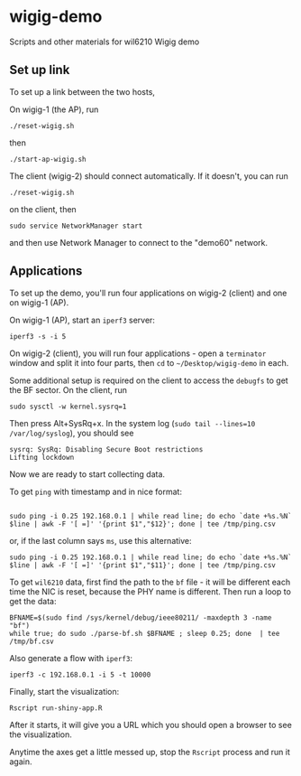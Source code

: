 # wigig-demo

Scripts and other materials for wil6210 Wigig demo

## Set up link

To set up a link between the two hosts,

On wigig-1 (the AP), run

```
./reset-wigig.sh
```

then 

```
./start-ap-wigig.sh
```

The client (wigig-2) should connect automatically. If it doesn't, you can run

```
./reset-wigig.sh
```

on the client, then

```
sudo service NetworkManager start
```

and then use Network Manager to connect to the "demo60" network.

## Applications


To set up the demo, you'll run four applications on wigig-2 (client) and one on wigig-1 (AP).

On wigig-1 (AP), start an `iperf3` server:

```
iperf3 -s -i 5
```

On wigig-2 (client), you will run four applications - open a `terminator` window and split it into four parts, then `cd` to `~/Desktop/wigig-demo` in each.

Some additional setup is required on the client to access the `debugfs` to get the BF sector. On the client, run

```
sudo sysctl -w kernel.sysrq=1
```

Then press Alt+SysRq+x. In the system log (`sudo tail --lines=10 /var/log/syslog`), you should see

```
sysrq: SysRq: Disabling Secure Boot restrictions
Lifting lockdown
```

Now we are ready to start collecting data.

To get `ping` with timestamp and in nice format:

```

sudo ping -i 0.25 192.168.0.1 | while read line; do echo `date +%s.%N` $line | awk -F '[ =]' '{print $1","$12}'; done | tee /tmp/ping.csv

```

or, if the last column says `ms`, use this alternative:

```
sudo ping -i 0.25 192.168.0.1 | while read line; do echo `date +%s.%N` $line | awk -F '[ =]' '{print $1","$11}'; done | tee /tmp/ping.csv
```

To get `wil6210` data, first find the path to the `bf` file - it will be different each time the NIC is reset, because the PHY name is different. Then run a loop to get the data:

```
BFNAME=$(sudo find /sys/kernel/debug/ieee80211/ -maxdepth 3 -name "bf")
while true; do sudo ./parse-bf.sh $BFNAME ; sleep 0.25; done  | tee /tmp/bf.csv
```

Also generate a flow with `iperf3`:


```
iperf3 -c 192.168.0.1 -i 5 -t 10000
```

Finally, start the visualization:

```
Rscript run-shiny-app.R
```

After it starts, it will give you a URL which you should open a browser to see the visualization.

Anytime the axes get a little messed up, stop the `Rscript` process and run it again.
